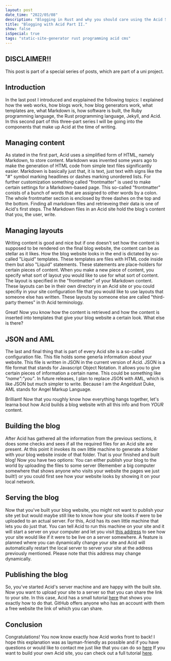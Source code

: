 ```yaml
---
layout: post
date_time: "2022/05/08"
description: "Blogging in Rust and why you should care using the Acid SSG. (Part II)"
title: "Blogging with Acid Part II."
show: false
isSpecial: true
tags: "static-site-generator rust programming acid cms"
---
```


## DISCLAIMER!!

This post is part of a special series of posts, which are part of a uni project.

## Introduction

In the last post I introduced and exyplained the following topics: I explained how the web works, how blogs work, how blog generators work, what templates are, what Markdown is, how software is built, the Ruby programming language, the Rust programming language, Jekyll, and Acid. In this second part of this three-part series I will be going into the components that make up Acid at the time of writing.

## Managing content

As stated in the first part, Acid uses a simplified form of HTML, namely Markdown, to store content. Markdown was invented some years ago to make the generation of HTML code from simple text files significantly easier. Markdown is basically just that, it is text, just text with signs like the "#" symbol marking headlines or dashes marking unordered lists. For further customization something called "frontmatter" is used to make certain settings for a Markdown-based page. This so-called "frontmatter" conists of a bunch of words that are assigned to other words by a colon. The whole frontmatter section is enclosed by three dashes on the top and the bottom. Finding all markdown files and retrieveing their data is one of Acid's first steps. The Markdown files in an Acid site hold the blog's content that you, the user, write.

## Managing layouts

Writing content is good and nice but if one doesn't set how the content is supposed to be rendered on the final blog website, the content can be as stellar as it likes. How the blog website looks in the end is dictated by so-called "Liquid" templates. These templates are files with HTML code inside them but also "Liquid" statements. These statements are place-holders for certain pieces of content. When you make a new piece of content, you specify what sort of layout you would like to use for what sort of content. The layout is specified in the "frontmatter" of your Markdown content. These layouts can be in their own directory in an Acid site or you could specifiy in your site configuration file that you would like to use layouts that someone else has written. These layouts by someone else are called "third-party themes" in th Acid terminology.

Great! Now you know how the content is retrieved and how the content is inserted into templates that give your blog website a certain look. What else is there?

## JSON and AML

The last and final thing that is part of every Acid site is a so-called configuration file. This file holds some generla information about your website. This file is written in JSON in the current version of Acid. JSON is a file format that stands for Javascript Object Notation. It allows you to give certain pieces of information a certain name. This could be something like *"name":"you"*. In future releases, I plan to replace JSON with AML, which is like JSON but much simpler to write. Because I am the Angeldust Duke, AML stands for Angel Markup Language.

Brilliant! Now that you roughly know how everything hangs together, let's learna bout how Acid builds a blog website with all this info and from *YOUR* content.

## Building the blog

After Acid has gathered all the information from the previous sections, it does some checks and sees if all the required files for an Acid site are present. At this point it invokes its own little machine to generate a folder with your blog website inside of that folder. That is your finished and built blog! Now you have two options: You can either publish your blog to the world by uploading the files to some server (Remember a big computer somewhere that shows anyone who visits your website the pages we just built!) or you could first see how your website looks by showing it on your local network.

## Serving the blog

Now that you've built your blog website, you might not want to publish your site yet but would maybe still like to know how your site looks if were to be uploaded to an actual server. For this, Acid has its own little machine that lets you do just that. You can tell Acid to run this machine on your site and it will start a server on your computer and let you visit [this address](https://localhost:1024) to see how your site would like if it were to be live on a server somewhere. A feature is planned where you can dynamically change your site and Acid will automatically restart the local server to server your site at the address previously mentioned. Please note that this address may change dynamically.

## Publishing the blog

So, you've started Acid's server machine and are happy with the built site. Now you want to upload your site to a server so that you can share the link to your site. In this case, Acid has a small tutorial [here]() that shows you exactly how to do that. GitHub offers anyone who has an account with them a free website the link of which you can share.

## Conclusion

Congratulations! You now know exactly how Acid works front to back! I hope this explanation was as layman-friendly as possible and if you have questions or would like to contact me just like that you can do so [here](https://github.com/iamtheblackunicorn/acid/blob/main/docs/TUTORIAL.markdown) If you want to build your own Acid site, you can check out a full tutorial [here](https://twitter.com/angeldustduke).
